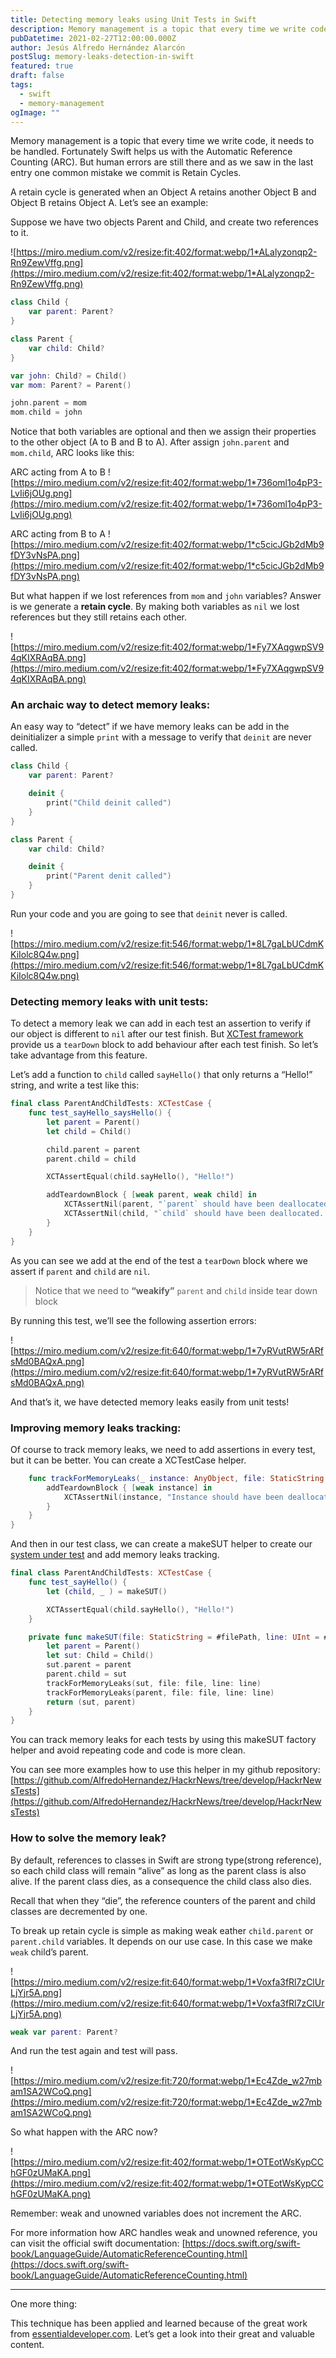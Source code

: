 ```yaml
---
title: Detecting memory leaks using Unit Tests in Swift
description: Memory management is a topic that every time we write code, it needs to be handled.
pubDatetime: 2021-02-27T12:00:00.000Z
author: Jesús Alfredo Hernández Alarcón
postSlug: memory-leaks-detection-in-swift
featured: true
draft: false
tags:
  - swift
  - memory-management
ogImage: ""
---
```


Memory management is a topic that every time we write code, it needs to be handled. Fortunately Swift helps us with the Automatic Reference Counting (ARC). But human errors are still there and as we saw in the last entry one common mistake we commit is Retain Cycles.

A retain cycle is generated when an Object A retains another Object B and Object B retains Object A. Let’s see an example:

Suppose we have two objects Parent and Child, and create two references to it.

![https://miro.medium.com/v2/resize:fit:402/format:webp/1*ALalyzonqp2-Rn9ZewVffg.png](https://miro.medium.com/v2/resize:fit:402/format:webp/1*ALalyzonqp2-Rn9ZewVffg.png)

```swift
class Child {
    var parent: Parent?
}

class Parent {
    var child: Child?
}

var john: Child? = Child()
var mom: Parent? = Parent()

john.parent = mom
mom.child = john
```

Notice that both variables are optional and then we assign their properties to the other object (A to B and B to A). After assign `john.parent` and `mom.child`, ARC looks like this:

ARC acting from A to B
![https://miro.medium.com/v2/resize:fit:402/format:webp/1*736oml1o4pP3-LvIi6jOUg.png](https://miro.medium.com/v2/resize:fit:402/format:webp/1*736oml1o4pP3-LvIi6jOUg.png)

ARC acting from B to A
![https://miro.medium.com/v2/resize:fit:402/format:webp/1*c5cicJGb2dMb9fDY3vNsPA.png](https://miro.medium.com/v2/resize:fit:402/format:webp/1*c5cicJGb2dMb9fDY3vNsPA.png)

But what happen if we lost references from `mom` and `john` variables? Answer is we generate a **retain cycle**. By making both variables as `nil` we lost references but they still retains each other.

![https://miro.medium.com/v2/resize:fit:402/format:webp/1*Fy7XAqgwpSV94qKIXRAqBA.png](https://miro.medium.com/v2/resize:fit:402/format:webp/1*Fy7XAqgwpSV94qKIXRAqBA.png)

### An archaic way to detect memory leaks:

An easy way to “detect” if we have memory leaks can be add in the deinitializer a simple `print` with a message to verify that `deinit` are never called.

```swift
class Child {
    var parent: Parent?

    deinit {
        print("Child deinit called")
    }
}

class Parent {
    var child: Child?

    deinit {
        print("Parent denit called")
    }
}
```

Run your code and you are going to see that `deinit` never is called.

![https://miro.medium.com/v2/resize:fit:546/format:webp/1*8L7gaLbUCdmKKiIolc8Q4w.png](https://miro.medium.com/v2/resize:fit:546/format:webp/1*8L7gaLbUCdmKKiIolc8Q4w.png)

### Detecting memory leaks with unit tests:

To detect a memory leak we can add in each test an assertion to verify if our object is different to `nil` after our test finish. But [XCTest framework](https://developer.apple.com/documentation/xctest) provide us a `tearDown` block to add behaviour after each test finish. So let’s take advantage from this feature.

Let’s add a function to `child` called `sayHello()` that only returns a “Hello!” string, and write a test like this:

```swift
final class ParentAndChildTests: XCTestCase {
    func test_sayHello_saysHello() {
        let parent = Parent()
        let child = Child()

        child.parent = parent
        parent.child = child

        XCTAssertEqual(child.sayHello(), "Hello!")

        addTeardownBlock { [weak parent, weak child] in
            XCTAssertNil(parent, "`parent` should have been deallocated. Potential memory leak!")
            XCTAssertNil(child, "`child` should have been deallocated. Potential memory leak!")
        }
    }
}
```

As you can see we add at the end of the test a `tearDown` block where we assert if `parent` and `child` are `nil`.

> Notice that we need to **“weakify”** `parent` and `child` inside tear down block

By running this test, we’ll see the following assertion errors:

![https://miro.medium.com/v2/resize:fit:640/format:webp/1*7yRVutRW5rARfsMd0BAQxA.png](https://miro.medium.com/v2/resize:fit:640/format:webp/1*7yRVutRW5rARfsMd0BAQxA.png)

And that’s it, we have detected memory leaks easily from unit tests!

### Improving memory leaks tracking:

Of course to track memory leaks, we need to add assertions in every test, but it can be better. You can create a XCTestCase helper.

```swift
    func trackForMemoryLeaks(_ instance: AnyObject, file: StaticString = #filePath, line: UInt = #line) {
        addTeardownBlock { [weak instance] in
            XCTAssertNil(instance, "Instance should have been deallocated. Potential memory leak!", file: file, line: line)
        }
    }
}
```

And then in our test class, we can create a makeSUT helper to create our [system under test](https://en.wikipedia.org/wiki/System_under_test) and add memory leaks tracking.

```swift
final class ParentAndChildTests: XCTestCase {
    func test_sayHello() {
        let (child, _ ) = makeSUT()

        XCTAssertEqual(child.sayHello(), "Hello!")
    }

    private func makeSUT(file: StaticString = #filePath, line: UInt = #line) -> (Child, Parent){
        let parent = Parent()
        let sut: Child = Child()
        sut.parent = parent
        parent.child = sut
        trackForMemoryLeaks(sut, file: file, line: line)
        trackForMemoryLeaks(parent, file: file, line: line)
        return (sut, parent)
    }
}
```

You can track memory leaks for each tests by using this makeSUT factory helper and avoid repeating code and code is more clean.

You can see more examples how to use this helper in my github repository: [https://github.com/AlfredoHernandez/HackrNews/tree/develop/HackrNewsTests](https://github.com/AlfredoHernandez/HackrNews/tree/develop/HackrNewsTests)

### How to solve the memory leak?

By default, references to classes in Swift are strong type(strong reference), so each child class will remain “alive” as long as the parent class is also alive. If the parent class dies, as a consequence the child class also dies.

Recall that when they “die”, the reference counters of the parent and child classes are decremented by one.

To break up retain cycle is simple as making weak eather `child.parent` or `parent.child` variables. It depends on our use case. In this case we make `weak` child’s parent.

![https://miro.medium.com/v2/resize:fit:640/format:webp/1*Voxfa3fRl7zClUrLjYjr5A.png](https://miro.medium.com/v2/resize:fit:640/format:webp/1*Voxfa3fRl7zClUrLjYjr5A.png)

```swift
weak var parent: Parent?
```

And run the test again and test will pass.

![https://miro.medium.com/v2/resize:fit:720/format:webp/1*Ec4Zde_w27mbam1SA2WCoQ.png](https://miro.medium.com/v2/resize:fit:720/format:webp/1*Ec4Zde_w27mbam1SA2WCoQ.png)

So what happen with the ARC now?

![https://miro.medium.com/v2/resize:fit:402/format:webp/1*OTEotWsKypCChGF0zUMaKA.png](https://miro.medium.com/v2/resize:fit:402/format:webp/1*OTEotWsKypCChGF0zUMaKA.png)

Remember: weak and unowned variables does not increment the ARC.

For more information how ARC handles weak and unowned reference, you can visit the official swift documentation: [https://docs.swift.org/swift-book/LanguageGuide/AutomaticReferenceCounting.html](https://docs.swift.org/swift-book/LanguageGuide/AutomaticReferenceCounting.html)

---

One more thing:

This technique has been applied and learned because of the great work from [essentialdeveloper.com](https://www.essentialdeveloper.com). Let’s get a look into their great and valuable content.
